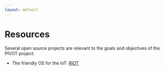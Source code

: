 ```yaml
---
layout: default
---
```


# Resources
Several open source projects are relevant to the goals and objectives of the PIVOT project:

* The friendly OS for the IoT: [RIOT](https://github.com/RIOT-OS/RIOT/)
